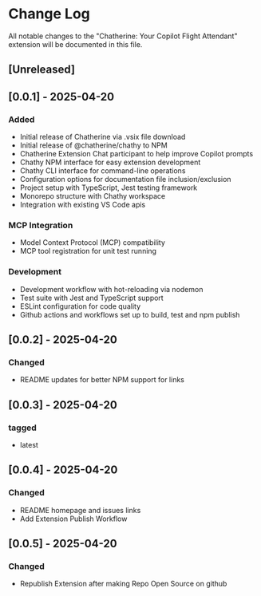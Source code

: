 # Change Log

All notable changes to the "Chatherine: Your Copilot Flight Attendant" extension will be documented in this file.

## [Unreleased]

## [0.0.1] - 2025-04-20

### Added
- Initial release of Chatherine via .vsix file download
- Initial release of @chatherine/chathy to NPM
- Chatherine Extension Chat participant to help improve Copilot prompts
- Chathy NPM interface for easy extension development
- Chathy CLI interface for command-line operations
- Configuration options for documentation file inclusion/exclusion
- Project setup with TypeScript, Jest testing framework
- Monorepo structure with Chathy workspace
- Integration with existing VS Code apis

### MCP Integration
- Model Context Protocol (MCP) compatibility
- MCP tool registration for unit test running

### Development
- Development workflow with hot-reloading via nodemon
- Test suite with Jest and TypeScript support
- ESLint configuration for code quality
- Github actions and workflows set up to build, test and npm publish


## [0.0.2] - 2025-04-20

### Changed
- README updates for better NPM support for links

## [0.0.3] - 2025-04-20

### tagged
- latest

## [0.0.4] - 2025-04-20

### Changed
- README homepage and issues links
- Add Extension Publish Workflow

## [0.0.5] - 2025-04-20

### Changed
- Republish Extension after making Repo Open Source on github
